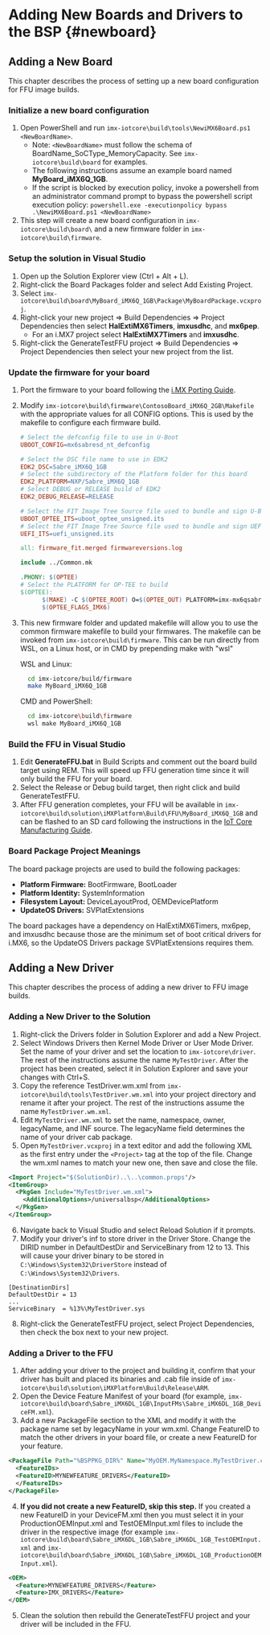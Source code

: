 Adding New Boards and Drivers to the BSP {#newboard}
====

## Adding a New Board

This chapter describes the process of setting up a new board configuration for FFU image builds.

### Initialize a new board configuration
  1. Open PowerShell and run `imx-iotcore\build\tools\NewiMX6Board.ps1 <NewBoardName>`.
     - Note: `<NewBoardName>` must follow the schema of BoardName_SoCType_MemoryCapacity. See `imx-iotcore\build\board` for examples.
     - The following instructions assume an example board named **MyBoard_iMX6Q_1GB**.
     - If the script is blocked by execution policy, invoke a powershell from an administrator command prompt to bypass the powershell script execution policy: `powershell.exe -executionpolicy bypass .\NewiMX6Board.ps1 <NewBoardName>`
  2. This step will create a new board configuration in `imx-iotcore\build\board\` and a new firmware folder in `imx-iotcore\build\firmware`.

### Setup the solution in Visual Studio
   1. Open up the Solution Explorer view (Ctrl + Alt + L).
   2. Right-click the Board Packages folder and select Add Existing Project.
   3. Select ```imx-iotcore\build\board\MyBoard_iMX6Q_1GB\Package\MyBoardPackage.vcxproj```.
   4. Right-click your new project => Build Dependencies => Project Dependencies then select **HalExtiMX6Timers**, **imxusdhc**, and **mx6pep**.
      * For an i.MX7 project select **HalExtiMX7Timers** and **imxusdhc**.
   5. Right-click the GenerateTestFFU project => Build Dependencies => Project Dependencies then select your new project from the list.

### Update the firmware for your board
  1. Port the firmware to your board following the [i.MX Porting Guide](#porting-guide).
  2. Modify `imx-iotcore\build\firmware\ContosoBoard_iMX6Q_2GB\Makefile` with the appropriate values for all CONFIG options. This is used by the makefile to configure each firmware build.

      ```makefile
      # Select the defconfig file to use in U-Boot
      UBOOT_CONFIG=mx6sabresd_nt_defconfig

      # Select the DSC file name to use in EDK2
      EDK2_DSC=Sabre_iMX6Q_1GB
      # Select the subdirectory of the Platform folder for this board
      EDK2_PLATFORM=NXP/Sabre_iMX6Q_1GB
      # Select DEBUG or RELEASE build of EDK2
      EDK2_DEBUG_RELEASE=RELEASE

      # Select the FIT Image Tree Source file used to bundle and sign U-Boot and OP-TEE
      UBOOT_OPTEE_ITS=uboot_optee_unsigned.its
      # Select the FIT Image Tree Source file used to bundle and sign UEFI
      UEFI_ITS=uefi_unsigned.its

      all: firmware_fit.merged firmwareversions.log

      include ../Common.mk

      .PHONY: $(OPTEE)
      # Select the PLATFORM for OP-TEE to build
      $(OPTEE):
            $(MAKE) -C $(OPTEE_ROOT) O=$(OPTEE_OUT) PLATFORM=imx-mx6qsabresd \
            $(OPTEE_FLAGS_IMX6)
      ```
  3. This new firmware folder and updated makefile will allow you to use the common firmware makefile to build your firmwares. The makefile can be invoked from `imx-iotcore\build\firmware`. This can be run directly from WSL, on a Linux host, or in CMD by prepending make with "wsl"

      WSL and Linux:

      ```bash
        cd imx-iotcore/build/firmware
        make MyBoard_iMX6Q_1GB
      ```
      CMD and PowerShell:

      ```bash
        cd imx-iotcore\build\firmware
        wsl make MyBoard_iMX6Q_1GB
      ```

### Build the FFU in Visual Studio
  1. Edit **GenerateFFU.bat** in Build Scripts and comment out the board build target using REM. This will speed up FFU generation time since it will only build the FFU for your board.
  2. Select the Release or Debug build target, then right click and build GenerateTestFFU.
  3. After FFU generation completes, your FFU will be available in ```imx-iotcore\build\solution\iMXPlatform\Build\FFU\MyBoard_iMX6Q_1GB``` and can be flashed to an SD card following the instructions in the [IoT Core Manufacturing Guide](https://docs.microsoft.com/en-us/windows-hardware/manufacture/iot/create-a-basic-image#span-idflashanimagespanflash-the-image-to-a-memory-card).

### Board Package Project Meanings
The board package projects are used to build the following packages:
* **Platform Firmware:** BootFirmware, BootLoader
* **Platform Identity:** SystemInformation
* **Filesystem Layout:** DeviceLayoutProd, OEMDevicePlatform
* **UpdateOS Drivers:** SVPlatExtensions

The board packages have a dependency on HalExtiMX6Timers, mx6pep, and imxusdhc because those are the minimum set of boot critical drivers for i.MX6, so the UpdateOS Drivers package SVPlatExtensions requires them.


## Adding a New Driver

This chapter describes the process of adding a new driver to FFU image builds.

### Adding a New Driver to the Solution
1. Right-click the Drivers folder in Solution Explorer and add a New Project.
2. Select Windows Drivers then Kernel Mode Driver or User Mode Driver. Set the name of your driver and set the location to `imx-iotcore\driver`. The rest of the instructions assume the name `MyTestDriver`. After the project has been created, select it in Solution Explorer and save your changes with Ctrl+S.
3. Copy the reference TestDriver.wm.xml from `imx-iotcore\build\tools\TestDriver.wm.xml` into your project directory and rename it after your project. The rest of the instructions assume the name `MyTestDriver.wm.xml`.
4. Edit `MyTestDriver.wm.xml` to set the name, namespace, owner, legacyName, and INF source. The legacyName field determines the name of your driver cab package.
5. Open `MyTestDriver.vcxproj` in a text editor and add the following XML as the first entry under the `<Project>` tag at the top of the file. Change the wm.xml names to match your new one, then save and close the file.
```XML
<Import Project="$(SolutionDir)..\..\common.props"/>
<ItemGroup>
  <PkgGen Include="MyTestDriver.wm.xml">
    <AdditionalOptions>/universalbsp</AdditionalOptions>
  </PkgGen>
</ItemGroup>
```
6. Navigate back to Visual Studio and select Reload Solution if it prompts.
7. Modify your driver's inf to store driver in the Driver Store. Change the DIRID number in DefaultDestDir and ServiceBinary from 12 to 13. This will cause your driver binary to be stored in `C:\Windows\System32\DriverStore` instead of `C:\Windows\System32\Drivers`.
```
[DestinationDirs]
DefaultDestDir = 13
...
ServiceBinary  = %13%\MyTestDriver.sys
```
8. Right-click the GenerateTestFFU project, select Project Dependencies, then check the box next to your new project.


### Adding a Driver to the FFU
1. After adding your driver to the project and building it, confirm that your driver has built and placed its binaries and .cab file inside of `imx-iotcore\build\solution\iMXPlatform\Build\Release\ARM`.
2. Open the Device Feature Manifest of your board (for example, `imx-iotcore\build\board\Sabre_iMX6DL_1GB\InputFMs\Sabre_iMX6DL_1GB_DeviceFM.xml`).
3. Add a new PackageFile section to the XML and modify it with the package name set by legacyName in your wm.xml. Change FeatureID to match the other drivers in your board file, or create a new FeatureID for your feature.
```XML
<PackageFile Path="%BSPPKG_DIR%" Name="MyOEM.MyNamespace.MyTestDriver.cab">
  <FeatureIDs>
  <FeatureID>MYNEWFEATURE_DRIVERS</FeatureID>
  </FeatureIDs>
</PackageFile>
```
4. **If you did not create a new FeatureID, skip this step.** If you created a new FeatureID in your DeviceFM.xml then you must select it in your ProductionOEMInput.xml and TestOEMInput.xml files to include the driver in the respective image
(for example `imx-iotcore\build\board\Sabre_iMX6DL_1GB\Sabre_iMX6DL_1GB_TestOEMInput.xml` and `imx-iotcore\build\board\Sabre_iMX6DL_1GB\Sabre_iMX6DL_1GB_ProductionOEMInput.xml`).
```XML
<OEM>
  <Feature>MYNEWFEATURE_DRIVERS</Feature>
  <Feature>IMX_DRIVERS</Feature>
</OEM>
```
5. Clean the solution then rebuild the GenerateTestFFU project and your driver will be included in the FFU.
